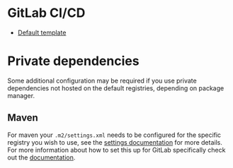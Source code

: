 # GitLab CI/CD
- [Default template](gitlab-ci.yml)

# Private dependencies

Some additional configuration may be required if you use private dependencies not hosted on the default registries, depending on package manager.

## Maven

For maven your `.m2/settings.xml` needs to be configured for the specific registry you wish to use, see the [settings documentation](https://maven.apache.org/settings.html) for more details.
For more information about how to set this up for GitLab specifically check out the [documentation](https://docs.gitlab.com/ee/user/packages/maven_repository/).
